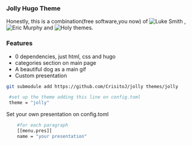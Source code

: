 ### Jolly Hugo Theme
Honestly, this is a combination(free software,you now) of ![Luke Smith](https://github.com/LukeSmithxyz/lugo/tree/master) ,![Eric Murphy](https://github.com/ericmurphyxyz/ericmurphy.xyz/tree/master) and ![Holy](https://github.com/serkodev/holy/tree/master) themes.

### Features
-   0 dependencies, just html, css and hugo
-   categories section on main page
-   A beautiful dog as a main gif
-   Custom presentation

```bash
git submodule add https://github.com/CrisitoJ/jolly themes/jolly

```

```bash
 #set up the theme adding this line on config.toml
 theme = "jolly"

```

Set your own presentation on config.toml
```bash
    #for each paragraph
    [[menu.pres]]
    name = "your presentation"
```
